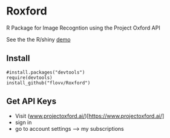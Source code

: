 # Roxford
R Package for Image Recogntion using the Project Oxford API

See the the R/shiny [demo](https://flovv.shinyapps.io/image-shiny)


## Install
```
#install.packages("devtools")
require(devtools)
install_github("flovv/Roxford")
```

## Get API Keys
* Visit (www.projectoxford.ai/)[https://www.projectoxford.ai/]
* sign in
* go to account settings --> my subscriptions

